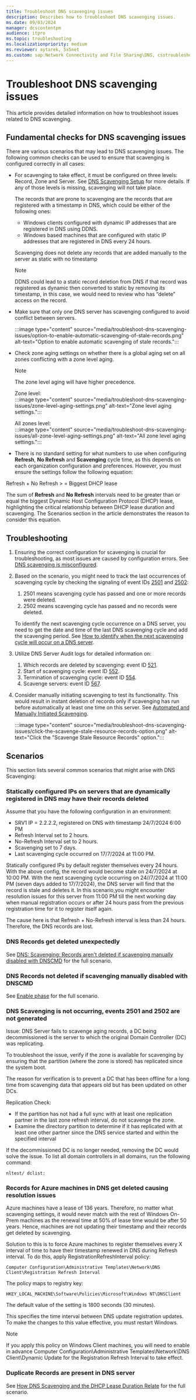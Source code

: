 ```yaml
---
title: Troubleshoot DNS scavenging issues
description: Describes how to troubleshoot DNS scavenging issues.
ms.date: 09/03/2024
manager: dcscontentpm
audience: itpro
ms.topic: troubleshooting
ms.localizationpriority: medium
ms.reviewer: aytarek, 5x5net
ms.custom: sap:Network Connectivity and File Sharing\DNS, csstroubleshoot
---
```

# Troubleshoot DNS scavenging issues

This article provides detailed information on how to troubleshoot issues related to DNS scavenging.

## Fundamental checks for DNS scavenging issues

There are various scenarios that may lead to DNS scavenging issues. The following common checks can be used to ensure that scavenging is configured correctly in all cases:

- For scavenging to take effect, it must be configured on three levels: Record, Zone and Server. See [DNS Scavenging Setup](dns-scavenging-setup.md) for more details. If any of those levels is missing, scavenging will not take place.

  The records that are prone to scavenging are the records that are registered with a timestamp in DNS, which could be either of the following ones:

  - Windows clients configured with dynamic IP addresses that are registered in DNS using DDNS.
  - Windows based machines that are configured with static IP addresses that are registered in DNS every 24 hours.
  
  Scavenging does not delete any records that are added manually to the server as static with no timestamp 
  
  > [!NOTE]
  > DDNS could lead to a static record deletion from DNS if that record was registered as dynamic then converted to static by removing its timestamp, in this case, we would need to review who has “delete” access on the record.

- Make sure that only one DNS server has scavenging configured to avoid conflict between servers.

  :::image type="content" source="media/troubleshoot-dns-scavenging-issues/option-to-enable-automatic-scavenging-of-stale-records.png" alt-text="Option to enable automatic scavenging of stale records.":::

- Check zone aging settings on whether there is a global aging set on all zones conflicting with a zone level aging.

  > [!NOTE]
  > The zone level aging will have higher precedence.

  Zone level:  
  :::image type="content" source="media/troubleshoot-dns-scavenging-issues/zone-level-aging-settings.png" alt-text="Zone level aging settings.":::

  All zones level:  
  :::image type="content" source="media/troubleshoot-dns-scavenging-issues/all-zone-level-aging-settings.png" alt-text="All zone level aging settings.":::

- There is no standard setting for what numbers to use when configuring **Refresh**, **No Refresh** and **Scavenging** cycle time, as this depends on each organization configuration and preferences. However, you must ensure the settings follow the following equation:

Refresh + No Refresh > = Biggest DHCP lease

The sum of **Refresh** and **No Refresh** intervals need to be greater than or equal the biggest Dynamic Host Configuration Protocol (DHCP) lease, highlighting the critical relationship between DHCP lease duration and scavenging. The Scenarios section in the article demonstrates the reason to consider this equation.

## Troubleshooting

1. Ensuring the correct configuration for scavenging is crucial for troubleshooting, as most issues are caused by configuration errors. See [DNS scavenging is misconfigured](troubleshoot-dns-guidance.md#dns-scavenging-is-misconfigured).

2. Based on the scenario, you might need to track the last occurrences of scavenging cycle by checking the signaling of event IDs [2501](/previous-versions/windows/it-pro/windows-server-2008-R2-and-2008/ee783621(v=ws.10)) and [2502](/previous-versions/windows/it-pro/windows-server-2008-R2-and-2008/ee783623(v=ws.10)):

   1. 2501 means scavenging cycle has passed and one or more records were deleted.
   2. 2502 means scavenging cycle has passed and no records were deleted.

   To identify the next scavenging cycle occurrence on a DNS server, you need to get the date and time of the last DNS scavenging cycle and add the scavenging period. See [How to identify when the next scavenging cycle will occur on a DNS server](/archive/technet-wiki/21724.how-dns-aging-and-scavenging-works#how-to-identify-when-the-next-scavenging-cycle-will-occur-on-a-dns-server).

3. Utilize DNS Server Audit logs for detailed information on:
   1. Which records are deleted by scavenging: event ID [521](/previous-versions/windows/it-pro/windows-server-2012-R2-and-2012/dn800669%28v=ws.11%29).
   2. Start of scavenging cycle: event ID [552](/previous-versions/windows/it-pro/windows-server-2012-R2-and-2012/dn800669%28v=ws.11%29).
   3. Termination of scavenging cycle: event ID [554](/previous-versions/windows/it-pro/windows-server-2012-R2-and-2012/dn800669%28v=ws.11%29).
   4. Scavenge servers: event ID [567](/previous-versions/windows/it-pro/windows-server-2012-R2-and-2012/dn800669%28v=ws.11%29).

4. Consider manually initiating scavenging to test its functionality. This would result in instant deletion of records only if scavenging has run before automatically at least one time on this server. See [Automated and Manually Initiated Scavenging](/previous-versions/windows/it-pro/windows-server-2003/cc757041%28v=ws.10%29#automated-and-manually-initiated-scavenging).

   :::image type="content" source="media/troubleshoot-dns-scavenging-issues/click-the-scavenge-stale-resource-records-option.png" alt-text="Click the "Scavenge Stale Resource Records" option.":::

## Scenarios

This section lists several common scenarios that might arise with DNS Scavenging:

### Statically configured IPs on servers that are dynamically registered in DNS may have their records deleted

Assume that you have the following configuration in an environment:

- SRV1 IP = 2.2.2.2, registered on DNS with timestamp 24/7/2024 6:00 PM
- Refresh Interval set to 2 hours.
- No-Refresh Interval set to 2 hours.
- Scavenging set to 7 days.
- Last scavenging cycle occurred on 17/7/2024 at 11:00 PM.

Statically configured IPs by default register themselves every 24 hours. With the above config, the record would become stale on 24/7/2024 at 10:00 PM. With the next scavenging cycle occurring on 24//7/2024 at 11:00 PM (seven days added to 17/7/2024), the DNS server will find that the record is stale and deletes it. In this scenario,you might encounter resolution issues for this server from 11:00 PM till the next working day when manual registration occurs or after 24 hours pass from the previous registration time for it to register itself again.

The cause here is that Refresh + No-Refresh interval is less than 24 hours. Therefore, the DNS records are lost.

### DNS Records get deleted unexpectedly

See [DNS: Scavenging: Records aren't deleted if scavenging manually disabled with DNSCMD](records-arent-deleted.md) for the full scenario.

### DNS Records not deleted if scavenging manually disabled with DNSCMD

See [Enable phase](dns-scavenging-setup.md#enable-phase) for the full scenario.

### DNS Scavenging is not occurring, events 2501 and 2502 are not generated

Issue: DNS Server fails to scavenge aging records, a DC being decommissioned is the server to which the original Domain Controller (DC) was replicating.

To troubleshoot the issue, verify if the zone is available for scavenging by ensuring that the partition (where the zone is stored) has replicated since the system boot.

The reason for verification is to prevent a DC that has been offline for a long time from scavenging data that appears old but has been updated on other DCs.

Replication Check:

- If the partition has not had a full sync with at least one replication partner in the last zone refresh interval, do not scavenge the zone.
- Examine the directory partition to determine if it has replicated with at least one other partner since the DNS service started and within the specified interval

If the decommissioned DC is no longer needed, removing the DC would solve the issue. To list all domain controllers in all domains, run the following command:

```console
nltest/ dclist:
```

### Records for Azure machines in DNS get deleted causing resolution issues

Azure machines have a lease of 136 years. Therefore, no matter what scavenging settings, it would never match with the rest of Windows On-Prem machines as the renewal time at 50% of lease time would be after 50 years. Hence, machines are not updating their timestamp and their records get deleted by scavenging.

Solution to this is to force Azure machines to register themselves every X interval of time to have their timestamp renewed in DNS during Refresh interval. To do this, apply RegistrationRefreshInterval policy:

`Computer Configuration\Administrative Templates\Network\DNS Client\Registration Refresh Interval`

The policy maps to registry key:

`HKEY_LOCAL_MACHINE\Software\Policies\Microsoft\Windows NT\DNSClient`

The default value of the setting is 1800 seconds (30 minutes).

This specifies the time interval between DNS update registration updates. To make the changes to this value effective, you must restart Windows.

> [!NOTE]
> If you apply this policy on Windows Client machines, you will need to enable in advance Computer Configuration\Administrative Templates\Network\DNS Client\Dynamic Update for the Registration Refresh Interval to take effect.

### Duplicate Records are present in DNS server

See [How DNS Scavenging and the DHCP Lease Duration Relate](/archive/blogs/askpfe/how-dns-scavenging-and-the-dhcp-lease-duration-relate) for the full scenario.
